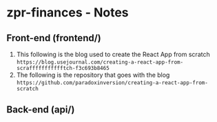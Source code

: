 # zpr-finances - Notes


## Front-end (frontend/)
1. This following is the blog used to create the React App from scratch
`https://blog.usejournal.com/creating-a-react-app-from-scraffffffffffftch-f3c693b8465`
2. The following is the repository that goes with the blog
`https://github.com/paradoxinversion/creating-a-react-app-from-scratch`


## Back-end (api/)

